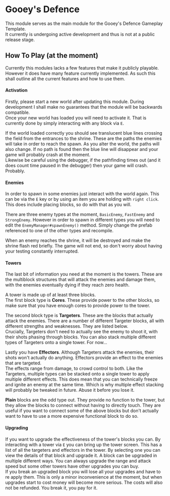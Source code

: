 # Gooey's Defence
This module serves as the main module for the Gooey's Defence Gameplay Template.  
It currently is undergoing active development and thus is not at a public release stage.

## How To Play (at the moment)
Currently this modules lacks a few features that make it publicly playable. However it does have many feature currently implemented. As such this shall outline all the current features and how to use them.

#### Activation 
Firstly, please start a new world after updating this module. During development I shall make no guarantees that the module will be backwards compatible.  
Once your new world has loaded you will need to activate it. That is currently done by simply interacting with any block via `E`.

If the world loaded correctly you should see translucent blue lines crossing the field from the entrances to the shrine. These are the paths the enemies will take in order to reach the spawn. As you alter the world, the paths will also change. If no path is found then the blue line will disappear and your game will probably crash at the moment.  
Likewise be careful using the debugger, if the pathfinding times out (and it does count time paused in the debugger) then your game will crash.  
Probably.


#### Enemies
In order to spawn in some enemies just interact with the world again. This can be via the `E` key or by using an item you are holding with `right click`. This does include placing blocks, so do with that as you will.

There are three enemy types at the moment, `BasicEnemy`, `FastEnemy` and `StrongEnemy`. However in order to spawn in different types you will need to edit the `EnemyManager#spawnEnemy()` method. Simply change the prefab referenced to one of the other types and recompile.  

When an enemy reaches the shrine, it will be destroyed and make the shrine flash red briefly. The game will not end, so don't worry about having your testing constantly interrupted.

#### Towers
The last bit of information you need at the moment is the towers. These are the multiblock structures that will attack the enemies and damage them, with the enemies eventually dying if they reach zero health.

A tower is made up of at least three blocks.  
The first block type is **Cores**. These provide power to the other blocks, so make sure that you have enough cores to provide power to the tower.  

The second block type is **Targeters**. These are the blocks that actually attack the enemies. There are a number of different Targeter blocks, all with different strengths and weaknesses. They are listed below.  
Crucially, Targeters don't need to actually see the enemy to shoot it, with their shots phasing through blocks. You can also stack multiple different types of Targeters onto a single tower. For now...

Lastly you have **Effectors**. Although Targeters attack the enemies, their shots won't actually do anything. Effectors provide an effect to the enemies that are targeted.  
The effects range from damage, to crowd control to both. Like the Targeters, multiple types can be stacked onto a single tower to apply multiple different effects. This does mean that you can technically freeze and ignite an enemy at the same time. Which is why multiple effect stacking will probably be tweaked in future. Abuse it before you lose it.

**Plain** blocks are the odd type out. They provide no function to the tower, but they allow the blocks to connect without having to directly touch. They are useful if you want to connect some of the above blocks but don't actually want to have to use a more expensive functional block to do so.

#### Upgrading
If you want to upgrade the effectiveness of the tower's blocks you can. By interacting with a tower via `E` you can bring up the tower screen. This has a list of all the targeters and effectors in the tower. By selecting one you can view the details of that block and upgrade it. A block can be upgraded in multiple different ways. You can always upgrade the range and attack speed but some other towers have other upgrades you can buy.  
If you break an upgraded block you will lose all your upgrades and have to re apply them. This is only a minor inconvenience at the moment, but when upgrades start to cost money will become more serious. The costs will also not be refunded. You break it, you pay for it.
